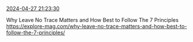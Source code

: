 [2024-04-27 21:23:30](https://mstdn.social/@hill_wanderer/112345285302498909)

Why Leave No Trace Matters and How Best to Follow The 7 Principles <a href="https://explore-mag.com/why-leave-no-trace-matters-and-how-best-to-follow-the-7-principles/" target="_blank" rel="nofollow noopener noreferrer" translate="no">https://explore-mag.com/why-leave-no-trace-matters-and-how-best-to-follow-the-7-principles/</a>